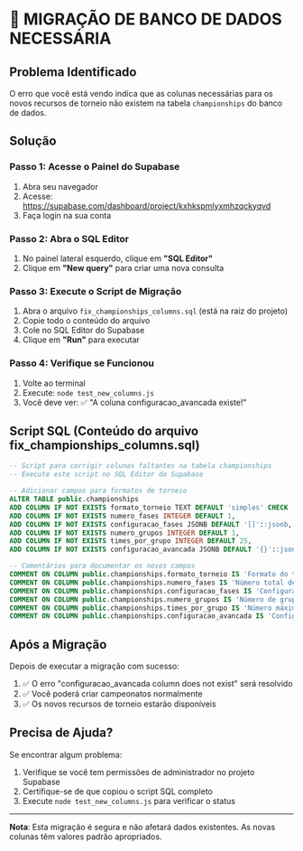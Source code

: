 # 🚨 MIGRAÇÃO DE BANCO DE DADOS NECESSÁRIA

## Problema Identificado
O erro que você está vendo indica que as colunas necessárias para os novos recursos de torneio não existem na tabela `championships` do banco de dados.

## Solução

### Passo 1: Acesse o Painel do Supabase
1. Abra seu navegador
2. Acesse: https://supabase.com/dashboard/project/kxhkspmlyxmhzqckyqvd
3. Faça login na sua conta

### Passo 2: Abra o SQL Editor
1. No painel lateral esquerdo, clique em **"SQL Editor"**
2. Clique em **"New query"** para criar uma nova consulta

### Passo 3: Execute o Script de Migração
1. Abra o arquivo `fix_championships_columns.sql` (está na raiz do projeto)
2. Copie todo o conteúdo do arquivo
3. Cole no SQL Editor do Supabase
4. Clique em **"Run"** para executar

### Passo 4: Verifique se Funcionou
1. Volte ao terminal
2. Execute: `node test_new_columns.js`
3. Você deve ver: ✅ "A coluna configuracao_avancada existe!"

## Script SQL (Conteúdo do arquivo fix_championships_columns.sql)

```sql
-- Script para corrigir colunas faltantes na tabela championships
-- Execute este script no SQL Editor do Supabase

-- Adicionar campos para formatos de torneio
ALTER TABLE public.championships 
ADD COLUMN IF NOT EXISTS formato_torneio TEXT DEFAULT 'simples' CHECK (formato_torneio IN ('simples', 'grupos', 'eliminatorio', 'misto')),
ADD COLUMN IF NOT EXISTS numero_fases INTEGER DEFAULT 1,
ADD COLUMN IF NOT EXISTS configuracao_fases JSONB DEFAULT '[]'::jsonb,
ADD COLUMN IF NOT EXISTS numero_grupos INTEGER DEFAULT 1,
ADD COLUMN IF NOT EXISTS times_por_grupo INTEGER DEFAULT 25,
ADD COLUMN IF NOT EXISTS configuracao_avancada JSONB DEFAULT '{}'::jsonb;

-- Comentários para documentar os novos campos
COMMENT ON COLUMN public.championships.formato_torneio IS 'Formato do torneio: simples, grupos, eliminatorio, misto';
COMMENT ON COLUMN public.championships.numero_fases IS 'Número total de fases do torneio';
COMMENT ON COLUMN public.championships.configuracao_fases IS 'Configuração detalhada de cada fase em JSON';
COMMENT ON COLUMN public.championships.numero_grupos IS 'Número de grupos no torneio';
COMMENT ON COLUMN public.championships.times_por_grupo IS 'Número máximo de times por grupo';
COMMENT ON COLUMN public.championships.configuracao_avancada IS 'Configurações avançadas específicas do formato';
```

## Após a Migração

Depois de executar a migração com sucesso:

1. ✅ O erro "configuracao_avancada column does not exist" será resolvido
2. ✅ Você poderá criar campeonatos normalmente
3. ✅ Os novos recursos de torneio estarão disponíveis

## Precisa de Ajuda?

Se encontrar algum problema:
1. Verifique se você tem permissões de administrador no projeto Supabase
2. Certifique-se de que copiou o script SQL completo
3. Execute `node test_new_columns.js` para verificar o status

---

**Nota**: Esta migração é segura e não afetará dados existentes. As novas colunas têm valores padrão apropriados.